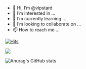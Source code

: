 - 👋 Hi, I’m @vipstard
- 👀 I’m interested in ...
- 🌱 I’m currently learning ...
- 💞️ I’m looking to collaborate on ...
- 📫 How to reach me ...


[![Hits](https://hits.seeyoufarm.com/api/count/incr/badge.svg?url=https%3A%2F%2Fgithub.com%2Fvipstard&count_bg=%234387DB&title_bg=%23F9F5F5&icon=&icon_color=%23E7E7E7&title=hits&edge_flat=false)](https://hits.seeyoufarm.com)

<img src="https://img.shields.io/badge/Python-3776AB?style=for-the-badge&logo=Python&logoColor=white">

![Anurag's GitHub stats](https://github-readme-stats.vercel.app/api?username=vipstard&show_icons=true&theme=apprentice )
<!---
위에거 테마
https://github.com/anuraghazra/github-readme-stats/blob/master/themes/README.md 

--->
